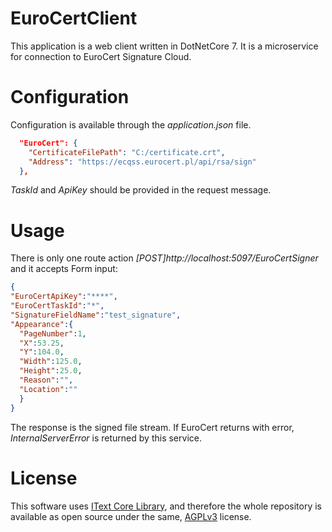 # EuroCertClient
This application is a web client written in DotNetCore 7. It is a microservice for connection to EuroCert Signature Cloud.

# Configuration
Configuration is available through the *application.json* file.
```json
  "EuroCert": {
    "CertificateFilePath": "C:/certificate.crt",
    "Address": "https://ecqss.eurocert.pl/api/rsa/sign"
  },
```
*TaskId* and *ApiKey* should be provided in the request message.

# Usage
There is only one route action *[POST]http://localhost:5097/EuroCertSigner* and it accepts Form input:
```json
{
"EuroCertApiKey":"****",
"EuroCertTaskId":"*",
"SignatureFieldName":"test_signature",
"Appearance":{
  "PageNumber":1,
  "X":53.25,
  "Y":104.0,
  "Width":125.0,
  "Height":25.0,
  "Reason":"",
  "Location":""
  }
}
```
The response is the signed file stream.
If EuroCert returns with error, *InternalServerError* is returned by this service.

# License
This software uses [IText Core Library](https://wiki.itextsupport.com/home/it7kb/releases/release-itext-core-8-0-0 "iText's Homepage"),
and therefore the whole repository is available as open source under the same, [AGPLv3](https://itextpdf.com/how-buy/legal/agpl-gnu-affero-general-public-license "iText's AGPLv3 License") license.
